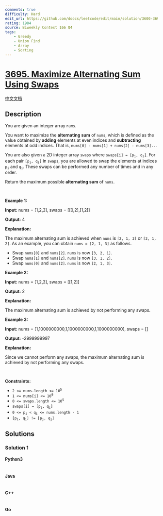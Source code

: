 ```yaml
---
comments: true
difficulty: Hard
edit_url: https://github.com/doocs/leetcode/edit/main/solution/3600-3699/3695.Maximize%20Alternating%20Sum%20Using%20Swaps/README_EN.md
rating: 1984
source: Biweekly Contest 166 Q4
tags:
    - Greedy
    - Union Find
    - Array
    - Sorting
---
```


<!-- problem:start -->

# [3695. Maximize Alternating Sum Using Swaps](https://leetcode.com/problems/maximize-alternating-sum-using-swaps)

[中文文档](/solution/3600-3699/3695.Maximize%20Alternating%20Sum%20Using%20Swaps/README.md)

## Description

<!-- description:start -->

<p>You are given an integer array <code>nums</code>.</p>

<p>You want to maximize the <strong>alternating sum</strong> of <code>nums</code>, which is defined as the value obtained by <strong>adding</strong> elements at even indices and <strong>subtracting</strong> elements at odd indices. That is, <code>nums[0] - nums[1] + nums[2] - nums[3]...</code></p>

<p>You are also given a 2D integer array <code>swaps</code> where <code>swaps[i] = [p<sub>i</sub>, q<sub>i</sub>]</code>. For each pair <code>[p<sub>i</sub>, q<sub>i</sub>]</code> in <code>swaps</code>, you are allowed to swap the elements at indices <code>p<sub>i</sub></code> and <code>q<sub>i</sub></code>. These swaps can be performed any number of times and in any order.</p>

<p>Return the maximum possible <strong>alternating sum</strong> of <code>nums</code>.</p>

<p>&nbsp;</p>
<p><strong class="example">Example 1:</strong></p>

<div class="example-block">
<p><strong>Input:</strong> <span class="example-io">nums = [1,2,3], swaps = [[0,2],[1,2]]</span></p>

<p><strong>Output:</strong> <span class="example-io">4</span></p>

<p><strong>Explanation:</strong></p>

<p>The maximum alternating sum is achieved when <code>nums</code> is <code>[2, 1, 3]</code> or <code>[3, 1, 2]</code>. As an example, you can obtain <code>nums = [2, 1, 3]</code> as follows.</p>

<ul>
	<li>Swap <code>nums[0]</code> and <code>nums[2]</code>. <code>nums</code> is now <code>[3, 2, 1]</code>.</li>
	<li>Swap <code>nums[1]</code> and <code>nums[2]</code>. <code>nums</code> is now <code>[3, 1, 2]</code>.</li>
	<li>Swap <code>nums[0]</code> and <code>nums[2]</code>. <code>nums</code> is now <code>[2, 1, 3]</code>.</li>
</ul>
</div>

<p><strong class="example">Example 2:</strong></p>

<div class="example-block">
<p><strong>Input:</strong> <span class="example-io">nums = [1,2,3], swaps = [[1,2]]</span></p>

<p><strong>Output:</strong> <span class="example-io">2</span></p>

<p><strong>Explanation:</strong></p>

<p>The maximum alternating sum is achieved by not performing any swaps.</p>
</div>

<p><strong class="example">Example 3:</strong></p>

<div class="example-block">
<p><strong>Input:</strong> <span class="example-io">nums = [1,1000000000,1,1000000000,1,1000000000], swaps = []</span></p>

<p><strong>Output:</strong> <span class="example-io">-2999999997</span></p>

<p><strong>Explanation:</strong></p>

<p>Since we cannot perform any swaps, the maximum alternating sum is achieved by not performing any swaps.</p>
</div>

<p>&nbsp;</p>
<p><strong>Constraints:</strong></p>

<ul>
	<li><code>2 &lt;= nums.length &lt;= 10<sup>5</sup></code></li>
	<li><code>1 &lt;= nums[i] &lt;= 10<sup>9</sup></code></li>
	<li><code>0 &lt;= swaps.length &lt;= 10<sup>5</sup></code></li>
	<li><code>swaps[i] = [p<sub>i</sub>, q<sub>i</sub>]</code></li>
	<li><code>0 &lt;= p<sub>i</sub> &lt; q<sub>i</sub> &lt;= nums.length - 1</code></li>
	<li><code>[p<sub>i</sub>, q<sub>i</sub>] != [p<sub>j</sub>, q<sub>j</sub>]</code></li>
</ul>

<!-- description:end -->

## Solutions

<!-- solution:start -->

### Solution 1

<!-- tabs:start -->

#### Python3

```python

```

#### Java

```java

```

#### C++

```cpp

```

#### Go

```go

```

<!-- tabs:end -->

<!-- solution:end -->

<!-- problem:end -->
